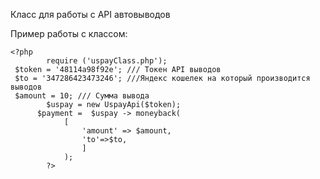 Класс для работы с API автовыводов



Пример работы с классом:

``````
<?php
		require ('uspayClass.php');
 $token = '48114a98f92e'; /// Токен API выводов
 $to = '347286423473246'; ///Яндекс кошелек на который производится выводов
 $amount = 10; /// Сумма вывода
        $uspay = new UspayApi($token);
      $payment =  $uspay -> moneyback(
            [
                'amount' => $amount,
                'to'=>$to,
                ]
            );
	    ?>
``````
